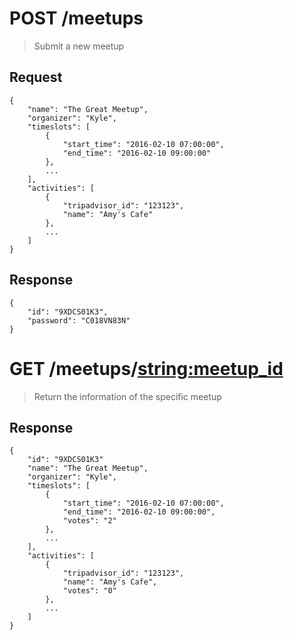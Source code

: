 # POST /meetups

> Submit a new meetup
 
## Request
```
{
    "name": "The Great Meetup",
    "organizer": "Kyle",
    "timeslots": [
        {
            "start_time": "2016-02-10 07:00:00",
            "end_time": "2016-02-10 09:00:00"
        }, 
        ...
    ],
    "activities": [
        {
            "tripadvisor_id": "123123",
            "name": "Amy's Cafe"
        },
        ...
    ]
}
```

## Response 
```
{
    "id": "9XDCS01K3",
    "password": "C018VN83N"
}
```

# GET /meetups/<string:meetup_id>

> Return the information of the specific meetup
 
## Response
```
{
    "id": "9XDCS01K3"
    "name": "The Great Meetup",
    "organizer": "Kyle",
    "timeslots": [
        {
            "start_time": "2016-02-10 07:00:00",
            "end_time": "2016-02-10 09:00:00",
            "votes": "2"
        }, 
        ...
    ],
    "activities": [
        {
            "tripadvisor_id": "123123",
            "name": "Amy's Cafe",
            "votes": "0"
        },
        ...
    ]
}
```

